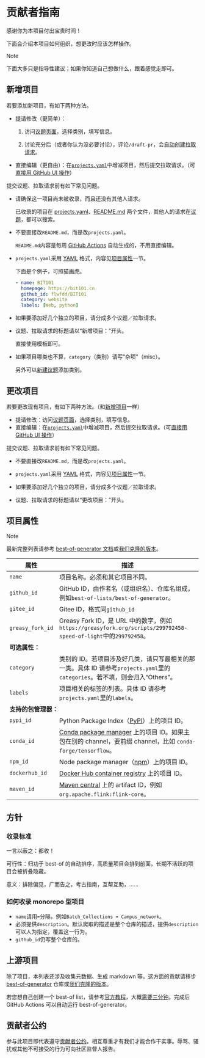 <!-- markdownlint-disable MD024 -->
# 贡献者指南

感谢你为本项目付出宝贵时间！

下面会介绍本项目如何组织，想更改时应该怎样操作。

> [!NOTE]
>
> 下面大多只是指导性建议；如果你知道自己想做什么，跟着感觉走即可。

## 新增项目

若要添加新项目，有如下两种方法。

- 提请修改（更简单）：

  1. 访问[议题页面](https://github.com/YDX-2147483647/best-of-bits/issues/new/choose)，选择类别，填写信息。

  2. 讨论充分后（或者你认为没必要讨论），评论`/draft-pr`，会[自动创建拉取请求](.github/workflows/add-project.yml)。

- 直接编辑（更自由）：在[`projects.yaml`](https://github.com/YDX-2147483647/best-of-bits/edit/main/projects.yaml)中增减项目，然后提交拉取请求。（可[直接用 GitHub UI 操作](https://github.com/YDX-2147483647/best-of-bits/edit/main/projects.yaml)）

提交议题、拉取请求前有如下常见问题。

- 请确保这一项目尚未被收录，而且还没有其他人请求。

    已收录的项目在 [projects.yaml](https://github.com/YDX-2147483647/best-of-bits/blob/main/projects.yaml)、[README.md](https://github.com/YDX-2147483647/best-of-bits/blob/main/README.md) 两个文件，其他人的请求在[议题](https://github.com/YDX-2147483647/best-of-bits/issues?q=is%3Aopen+label%3Aadd-project)，都可以搜索。

- 不要直接改`README.md`，而是改`projects.yaml`。

    `README.md`内容是每周 [GitHub Actions](https://github.com/YDX-2147483647/best-of-bits/actions/workflows/update-best-of-list.yml) 自动生成的，不用直接编辑。

- `projects.yaml`采用 [YAML](https://quickref.me/yaml) 格式，内容见[项目属性](#项目属性)一节。

    下面是个例子，可照猫画虎。

    ```yaml
    - name: BIT101
      homepage: https://bit101.cn
      github_id: flwfdd/BIT101
      category: website
      labels: [Web, python]
    ```

- 如果要添加好几个独立的项目，请分成多个议题／拉取请求。

- 议题、拉取请求的标题请以“新增项目：”开头。

    直接使用模板即可。

- 如果项目哪类也不算，`category`（类别）请写“杂项”（misc）。

    另外可以[新建议题](https://github.com/YDX-2147483647/best-of-bits/issues/new/choose)添加类别。

## 更改项目

若要更改现有项目，有如下两种方法。（和[新增项目](#新增项目)一样）

- 提请修改：访问[议题页面](https://github.com/YDX-2147483647/best-of-bits/issues/new/choose)，选择类别，填写信息。
- 直接编辑：在[`projects.yaml`](https://github.com/YDX-2147483647/best-of-bits/edit/main/projects.yaml)中增减项目，然后提交拉取请求。（可[直接用 GitHub UI 操作](https://github.com/YDX-2147483647/best-of-bits/edit/main/projects.yaml)）

提交议题、拉取请求前有如下常见问题。

- 不要直接改`README.md`，而是改`projects.yaml`。

- `projects.yaml`采用 [YAML](https://quickref.me/yaml) 格式，内容见[项目属性](#项目属性)一节。

- 如果要添加好几个独立的项目，请分成多个议题／拉取请求。

- 议题、拉取请求的标题请以“更改项目：”开头。

## 项目属性

> [!NOTE]
>
> 最新完整列表请参考 [best-of-generator 文档](https://github.com/best-of-lists/best-of-generator#project-properties)或[我们克隆的版本](https://github.com/YDX-2147483647/best-of-generator/tree/best-of-bits)。

<table>
    <thead>
        <tr>
            <th>属性</th>
            <th>描述</th>
        </tr>
    </thead>
    <tbody>
        <tr>
            <td><code>name</code></td>
            <td>项目名称。必须和其它项目不同。</td>
        </tr>
        <tr>
            <td><code>github_id</code></td>
            <td>GitHub ID，由作者名（或组织名）、仓库名组成，例如<code>best-of-lists/best-of-generator</code>。</td>
        </tr>
        <tr>
            <td><code>gitee_id</code></td>
            <td>Gitee ID，格式同<code>github_id</code></td>
        </tr>
        <tr>
            <td><code>greasy_fork_id</code></td>
            <td>Greasy Fork ID，是 URL 中的数字，例如<code>https://greasyfork.org/scripts/299792458-speed-of-light</code>中的<code>299792458</code>。</td>
        </tr>
        <tr>
            <td colspan="2"><strong>可选属性：</strong></td>
        </tr>
        <tr>
            <td><code>category</code></td>
            <td>类别的 ID。若项目涉及好几类，请只写最相关的那一类。具体 ID
                请参考<code>projects.yaml</code>里的<code>categories</code>。若不填，则会归入“Others”。</td>
        </tr>
        <tr>
            <td><code>labels</code></td>
            <td>项目相关的标签的列表。具体 ID
                请参考<code>projects.yaml</code>里的<code>labels</code>。</td>
        </tr>
        <tr>
            <td colspan="2"><strong>支持的包管理器：</strong></td>
        </tr>
        <tr>
            <td><code>pypi_id</code></td>
            <td>Python Package Index（<a href="https://pypi.org">PyPI</a>）上的项目 ID。</td>
        </tr>
        <tr>
            <td><code>conda_id</code></td>
            <td><a href="https://anaconda.org">Conda package manager</a> 上的项目 ID。如果主包在别的 channel，要前缀 channel，比如 <code>conda-forge/tensorflow</code>。</td>
        </tr>
        <tr>
            <td><code>npm_id</code></td>
            <td>Node package manager（<a href="https://www.npmjs.com">npm</a>）上的项目 ID。</td>
        </tr>
        <tr>
            <td><code>dockerhub_id</code></td>
            <td><a href="https://hub.docker.com">Docker Hub container registry</a> 上的项目 ID。</td>
        </tr>
        <tr>
            <td><code>maven_id</code></td>
            <td><a href="https://mvnrepository.com">Maven central</a> 上的 artifact ID，例如<code>org.apache.flink:flink-core</code>。</td>
        </tr>
    </tbody>
</table>

## 方针

### 收录标准

一言以蔽之：都收！

可行性：归功于 best-of 的自动排序，高质量项目会排到前面，长期不活跃的项目会被折叠隐藏。

意义：排除偏见，广而告之，考古指南，互帮互助，……

### 如何收录 monorepo 型项目

- `name`请用` ➡️ `分隔，例如`Batch_Collections ➡️ Campus_network`。
- 必须提供`description`。默认爬取的描述是整个仓库的描述，提供`description`可以人为指定，覆盖这一行为。
- `github_id`仍写整个仓库的。

## 上游项目

除了项目，本列表还涉及收集元数据、生成 markdown 等。这方面的贡献请移步 [best-of-generator](https://github.com/best-of-lists/best-of-generator) 仓库或[我们克隆的版本](https://github.com/YDX-2147483647/best-of-generator/tree/best-of-bits)。

若您想自己创建一个 best-of list，请参考[官方教程](https://github.com/best-of-lists/best-of/blob/main/create-best-of-list.md)，大概[需要三分钟](https://xkcd.com/2767/)。完成后 GitHub Actions 可以自动运行 best-of-generator。

## 贡献者公约

参与此项目即代表遵守[贡献者公约](https://github.com/YDX-2147483647/best-of-bits/blob/main/.github/CODE_OF_CONDUCT.md)。相互尊重才有我们才能合作干实事。辱骂、骚扰或其他不可接受的行为可向社区监督人报告。
